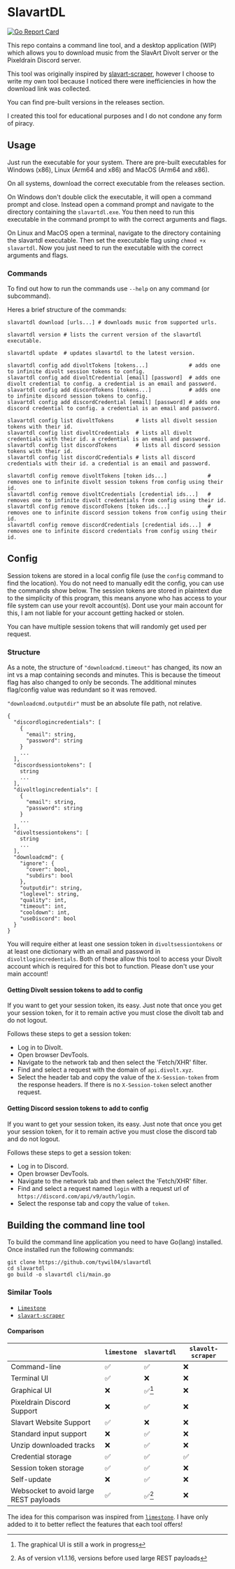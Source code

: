 # SlavartDL
[![Go Report Card](https://goreportcard.com/badge/github.com/tywil04/slavartdl)](https://goreportcard.com/report/github.com/tywil04/slavartdl)

This repo contains a command line tool, and a desktop application (WIP) which allows you to download music from the SlavArt Divolt server or the Pixeldrain Discord server. 

This tool was originally inspired by [slavart-scraper](https://github.com/D0otDo0t/slavolt-scraper), however I choose to write my own tool because I noticed there were inefficiencies in how the download link was collected.

You can find pre-built versions in the releases section.

I created this tool for educational purposes and I do not condone any form of piracy.


## Usage
Just run the executable for your system. There are pre-built executables for Windows (x86), Linux (Arm64 and x86) and MacOS (Arm64 and x86).

On all systems, download the correct executable from the releases section.

On Windows don't double click the executable, it will open a command prompt and close. Instead open a command prompt and navigate to the directory containing the `slavartdl.exe`. You then need to run this executable in the command prompt to with the correct arguments and flags.

On Linux and MacOS open a terminal, navigate to the directory containing the slavartdl executable. Then set the executable flag using `chmod +x slavartdl`. Now you just need to run the executable with the correct arguments and flags.


### Commands
To find out how to run the commands use `--help` on any command (or subcommand). 

Heres a brief structure of the commands:
```shell
slavartdl download [urls...] # downloads music from supported urls.

slavartdl version # lists the current version of the slavartdl executable.

slavartdl update  # updates slavartdl to the latest version.

slavartdl config add divoltTokens [tokens...]             # adds one to infinite divolt session tokens to config.
slavartdl config add divoltCredential [email] [password]  # adds one divolt credential to config. a credential is an email and password.
slavartdl config add discordTokens [tokens...]            # adds one to infinite discord session tokens to config.
slavartdl config add discordCredential [email] [password] # adds one discord credential to config. a credential is an email and password.

slavartdl config list divoltTokens       # lists all divolt session tokens with their id.
slavartdl config list divoltCredentials  # lists all divolt credentials with their id. a credential is an email and password.
slavartdl config list discordTokens      # lists all discord session tokens with their id.
slavartdl config list discordCredentials # lists all discord credentials with their id. a credential is an email and password.

slavartdl config remove divoltTokens [token ids...]             # removes one to infinite divolt session tokens from config using their id.
slavartdl config remove divoltCredentials [credential ids...]   # removes one to infinite divolt credentials from config using their id.
slavartdl config remove discordTokens [token ids...]            # removes one to infinite discord session tokens from config using their id.
slavartdl config remove discordCredentials [credential ids...]  # removes one to infinite discord credentials from config using their id.
```


## Config
Session tokens are stored in a local config file (use the `config` command to find the location). You do not need to manually edit the config, you can use the commands show below. The session tokens are stored in plaintext due to the simplicity of this program, this means anyone who has access to your file system can use your revolt account(s). Dont use your main account for this, I am not liable for your account getting hacked or stolen.

You can have multiple session tokens that will randomly get used per request.


### Structure
As a note, the structure of `"downloadcmd.timeout"` has changed, its now an int vs a map containing seconds and minutes. This is because the timeout flag has also changed to only be seconds. The additional minutes flag/config value was redundant so it was removed. 

`"downloadcmd.outputdir"` must be an absolute file path, not relative.

```
{
  "discordlogincredentials": [
    {
      "email": string,
      "password": string
    }
    ...
  ],
  "discordsessiontokens": [
    string 
    ...
  ],
  "divoltlogincredentials": [
    {
      "email": string,
      "password": string
    }
    ...
  ],
  "divoltsessiontokens": [
    string 
    ...
  ],
  "downloadcmd": {
    "ignore": {
      "cover": bool,
      "subdirs": bool
    },
    "outputdir": string,
    "loglevel": string,
    "quality": int,
    "timeout": int,
    "cooldown": int,
    "useDiscord": bool
  }
}
```
You will require either at least one session token in `divoltsessiontokens` or at least one dictionary with an email and password in `divoltlogincredentials`. Both of these allow this tool to access your Divolt account which is required for this bot to function. Please don't use your main account!


#### Getting Divolt session tokens to add to config
If you want to get your session token, its easy. Just note that once you get your session token, for it to remain active you must close the divolt tab and do not logout.

Follows these steps to get a session token:
- Log in to Divolt.
- Open browser DevTools.
- Navigate to the network tab and then select the 'Fetch/XHR' filter.
- Find and select a request with the domain of `api.divolt.xyz`.
- Select the header tab and copy the value of the `X-Session-token` from the response headers. If there is no `X-Session-token` select another request.


#### Getting Discord session tokens to add to config
If you want to get your session token, its easy. Just note that once you get your session token, for it to remain active you must close the discord tab and do not logout.

Follows these steps to get a session token:
- Log in to Discord.
- Open browser DevTools.
- Navigate to the network tab and then select the 'Fetch/XHR' filter.
- Find and select a request named `login` with a request url of `https://discord.com/api/v9/auth/login`.
- Select the response tab and copy the value of `token`.


## Building the command line tool
To build the command line application you need to have Go(lang) installed. Once installed run the following commands:
```
git clone https://github.com/tywil04/slavartdl
cd slavartdl
go build -o slavartdl cli/main.go
```


### Similar Tools
- [`Limestone`](https://github.com/dxbednarczyk/limestone)
- [`slavart-scraper`](https://github.com/D0otDo0t/slavolt-scraper)


#### Comparison
|  | `limestone` | `slavartdl` | `slavolt-scraper` |
|--|--|--|--|
| Command-line | ✅ | ✅  | ❌ |
| Terminal UI | ✅ | ❌ | ❌ |
| Graphical UI | ❌ | ✅[^1] | ❌ |
| Pixeldrain Discord Support | ❌ | ✅ | ❌
| Slavart Website Support | ✅ | ❌ | ❌ |
| Standard input support | ❌ | ✅ | ❌ |
| Unzip downloaded tracks | ❌ | ✅ | ❌ |
| Credential storage | ✅ | ✅ | ✅ |
| Session token storage | ✅ | ✅ | ❌ |
| Self-update | ❌ | ✅ | ❌ |
| Websocket to avoid large REST payloads | ✅ | ✅[^2] | ❌

The idea for this comparison was inspired from [`limestone`](https://github.com/dxbednarczyk/limestone#comparison). I have only added to it to better reflect the features that each tool offers!

[^1]: The graphical UI is still a work in progress
[^2]: As of version v1.1.16, versions before used large REST payloads
